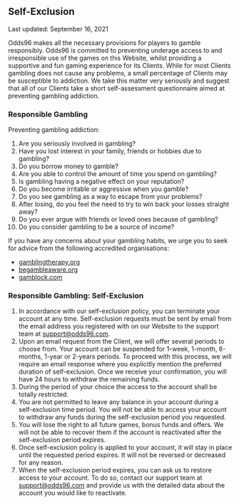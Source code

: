 ## Self-Exclusion

<Version>Last updated: September 16, 2021</Version>

Odds96 makes all the necessary provisions for players to gamble responsibly. Odds96 is committed to preventing underage access to and irresponsible use of the games on this Website, whilst providing a supportive and fun gaming experience for its Clients. While for most Clients gambling does not cause any problems, a small percentage of Clients may be susceptible to addiction. We take this matter very seriously and suggest that all of our Clients take a short self-assessment questionnaire aimed at preventing gambling addiction.

### Responsible Gambling

Preventing gambling addiction:

1.  Are you seriously involved in gambling?
2.  Have you lost interest in your family, friends or hobbies due to gambling?
3.  Do you borrow money to gamble?
4.  Are you able to control the amount of time you spend on gambling?
5.  Is gambling having a negative effect on your reputation?
6.  Do you become irritable or aggressive when you gamble?
7.  Do you see gambling as a way to escape from your problems?
8.  After losing, do you feel the need to try to win back your losses straight away?
9.  Do you ever argue with friends or loved ones because of gambling?
10. Do you consider gambling to be a source of income?

If you have any concerns about your gambling habits, we urge you to seek for advice from the following accredited organisations:

- [gamblingtherapy.org](https://www.gamblingtherapy.org/)
- [begambleaware.org](https://www.begambleaware.org/)
- [gamblock.com](http://www.gamblock.com/)

### Responsible Gambling: Self-Exclusion

1.  In accordance with our self-exclusion policy, you can terminate your account at any time. Self-exclusion requests must be sent by email from the email address you registered with on our Website to the support team at [support@odds96.com](mailto:support@odds96.com).
2.  Upon an email request from the Client, we will offer several periods to choose from. Your account can be suspended for 1-week, 1-month, 6-months, 1-year or 2-years periods. To proceed with this process, we will require an email response where you explicitly mention the preferred duration of self-exclusion. Once we receive your confirmation, you will have 24 hours to withdraw the remaining funds.
3.  During the period of your choice the access to the account shall be totally restricted.
4.  You are not permitted to leave any balance in your account during a self-exclusion time period. You will not be able to access your account to withdraw any funds during the self-exclusion period you requested.
5.  You will lose the right to all future games, bonus funds and offers. We will not be able to recover them if the account is reactivated after the self-exclusion period expires.
6.  Once self-exclusion policy is applied to your account, it will stay in place until the requested period expires. It will not be reversed or decreased for any reason.
7.  When the self-exclusion period expires, you can ask us to restore access to your account. To do so, contact our support team at [support@odds96.com](mailto:support@odds96.com) and provide us with the detailed data about the account you would like to reactivate.
<!--stackedit_data:
eyJoaXN0b3J5IjpbMTYwNzkzODM5OF19
-->